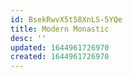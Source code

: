 ```yaml
---
id: BsekRwvX5t58XnLS-5YQe
title: Modern Monastic
desc: ''
updated: 1644961726970
created: 1644961726970
---
```


